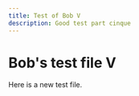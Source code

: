 ```yaml
---
title: Test of Bob V
description: Good test part cinque
---
```

# Bob's test file V

Here is a new test file.
